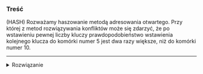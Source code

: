 ### Treść
(HASH)
Rozważamy haszowanie metodą adresowania otwartego. 
Przy której z metod rozwiązywania konfliktów może się zdarzyć, że po wstawieniu pewnej liczby kluczy prawdopodobieństwo wstawienia kolejnego klucza do komórki numer 5 jest dwa razy większe, niż do komórki numer 10.

------
<details><summary>Rozwiązanie</summary>
<p>
    
W metodzie liniowej.
Wtedy gdy będziemy mieli nagrobek w komórce 4 i nie będzie nagrobka w komórce 9.
